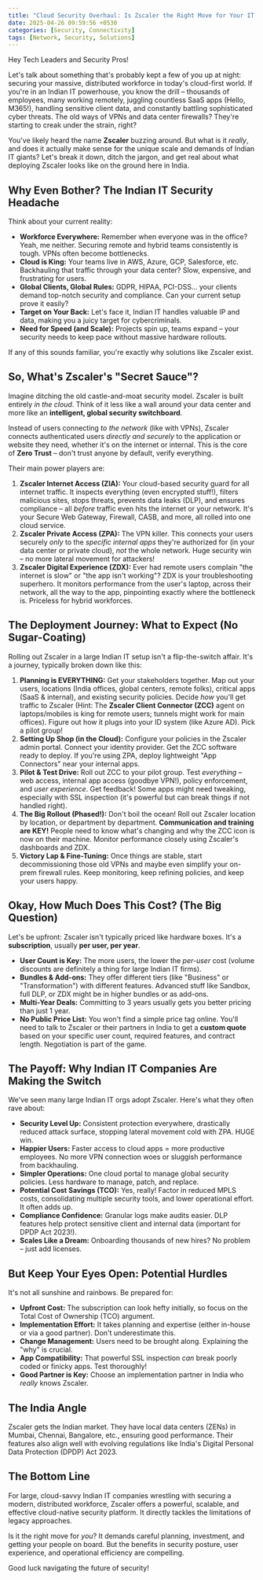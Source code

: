 ```yaml
---
title: "Cloud Security Overhaul: Is Zscaler the Right Move for Your IT Company?"
date: 2025-04-26 09:59:56 +0530
categories: [Security, Connectivity]
tags: [Network, Security, Solutions]
---
```


Hey Tech Leaders and Security Pros!

Let's talk about something that's probably kept a few of you up at night: securing your massive, distributed workforce in today's cloud-first world. If you're in an Indian IT powerhouse, you know the drill – thousands of employees, many working remotely, juggling countless SaaS apps (Hello, M365!), handling sensitive client data, and constantly battling sophisticated cyber threats. The old ways of VPNs and data center firewalls? They're starting to creak under the strain, right?

You've likely heard the name **Zscaler** buzzing around. But what is it *really*, and does it actually make sense for the unique scale and demands of Indian IT giants? Let's break it down, ditch the jargon, and get real about what deploying Zscaler looks like on the ground here in India.

## Why Even Bother? The Indian IT Security Headache

Think about your current reality:

*   **Workforce Everywhere:** Remember when everyone was in the office? Yeah, me neither. Securing remote and hybrid teams consistently is tough. VPNs often become bottlenecks.
*   **Cloud is King:** Your teams live in AWS, Azure, GCP, Salesforce, etc. Backhauling that traffic through your data center? Slow, expensive, and frustrating for users.
*   **Global Clients, Global Rules:** GDPR, HIPAA, PCI-DSS... your clients demand top-notch security and compliance. Can your current setup prove it easily?
*   **Target on Your Back:** Let's face it, Indian IT handles valuable IP and data, making you a juicy target for cybercriminals.
*   **Need for Speed (and Scale):** Projects spin up, teams expand – your security needs to keep pace without massive hardware rollouts.

If any of this sounds familiar, you're exactly why solutions like Zscaler exist.

## So, What's Zscaler's "Secret Sauce"?

Imagine ditching the old castle-and-moat security model. Zscaler is built entirely *in the cloud*. Think of it less like a wall around your data center and more like an **intelligent, global security switchboard**.

Instead of users connecting *to the network* (like with VPNs), Zscaler connects authenticated users *directly and securely* to the application or website they need, whether it's on the internet or internal. This is the core of **Zero Trust** – don't trust anyone by default, verify everything.

Their main power players are:

1.  **Zscaler Internet Access (ZIA):** Your cloud-based security guard for all internet traffic. It inspects everything (even encrypted stuff!), filters malicious sites, stops threats, prevents data leaks (DLP), and ensures compliance – all *before* traffic even hits the internet or your network. It's your Secure Web Gateway, Firewall, CASB, and more, all rolled into one cloud service.
2.  **Zscaler Private Access (ZPA):** The VPN killer. This connects your users securely *only* to the *specific internal apps* they're authorized for (in your data center or private cloud), *not* the whole network. Huge security win – no more lateral movement for attackers!
3.  **Zscaler Digital Experience (ZDX):** Ever had remote users complain "the internet is slow" or "the app isn't working"? ZDX is your troubleshooting superhero. It monitors performance from the user's laptop, across their network, all the way to the app, pinpointing exactly where the bottleneck is. Priceless for hybrid workforces.

## The Deployment Journey: What to Expect (No Sugar-Coating)

Rolling out Zscaler in a large Indian IT setup isn't a flip-the-switch affair. It's a journey, typically broken down like this:

1.  **Planning is EVERYTHING:** Get your stakeholders together. Map out your users, locations (India offices, global centers, remote folks), critical apps (SaaS & internal), and existing security policies. Decide *how* you'll get traffic to Zscaler (Hint: The **Zscaler Client Connector (ZCC)** agent on laptops/mobiles is king for remote users; tunnels might work for main offices). Figure out how it plugs into your ID system (like Azure AD). Pick a pilot group!
2.  **Setting Up Shop (in the Cloud):** Configure your policies in the Zscaler admin portal. Connect your identity provider. Get the ZCC software ready to deploy. If you're using ZPA, deploy lightweight "App Connectors" near your internal apps.
3.  **Pilot & Test Drive:** Roll out ZCC to your pilot group. Test *everything* – web access, internal app access (goodbye VPN!), policy enforcement, and *user experience*. Get feedback! Some apps might need tweaking, especially with SSL inspection (it's powerful but can break things if not handled right).
4.  **The Big Rollout (Phased!):** Don't boil the ocean! Roll out Zscaler location by location, or department by department. **Communication and training are KEY!** People need to know what's changing and why the ZCC icon is now on their machine. Monitor performance closely using Zscaler's dashboards and ZDX.
5.  **Victory Lap & Fine-Tuning:** Once things are stable, start decommissioning those old VPNs and maybe even simplify your on-prem firewall rules. Keep monitoring, keep refining policies, and keep your users happy.

## Okay, How Much Does This Cost? (The Big Question)

Let's be upfront: Zscaler isn't typically priced like hardware boxes. It's a **subscription**, usually **per user, per year**.

*   **User Count is Key:** The more users, the lower the *per-user* cost (volume discounts are definitely a thing for large Indian IT firms).
*   **Bundles & Add-ons:** They offer different tiers (like "Business" or "Transformation") with different features. Advanced stuff like Sandbox, full DLP, or ZDX might be in higher bundles or as add-ons.
*   **Multi-Year Deals:** Committing to 3 years usually gets you better pricing than just 1 year.
*   **No Public Price List:** You won't find a simple price tag online. You'll need to talk to Zscaler or their partners in India to get a **custom quote** based on your specific user count, required features, and contract length. Negotiation is part of the game.

## The Payoff: Why Indian IT Companies Are Making the Switch

We've seen many large Indian IT orgs adopt Zscaler. Here's what they often rave about:

*   **Security Level Up:** Consistent protection everywhere, drastically reduced attack surface, stopping lateral movement cold with ZPA. HUGE win.
*   **Happier Users:** Faster access to cloud apps = more productive employees. No more VPN connection woes or sluggish performance from backhauling.
*   **Simpler Operations:** One cloud portal to manage global security policies. Less hardware to manage, patch, and replace.
*   **Potential Cost Savings (TCO):** Yes, really! Factor in reduced MPLS costs, consolidating multiple security tools, and lower operational effort. It often adds up.
*   **Compliance Confidence:** Granular logs make audits easier. DLP features help protect sensitive client and internal data (important for DPDP Act 2023!).
*   **Scales Like a Dream:** Onboarding thousands of new hires? No problem – just add licenses.

## But Keep Your Eyes Open: Potential Hurdles

It's not all sunshine and rainbows. Be prepared for:

*   **Upfront Cost:** The subscription can look hefty initially, so focus on the Total Cost of Ownership (TCO) argument.
*   **Implementation Effort:** It takes planning and expertise (either in-house or via a good partner). Don't underestimate this.
*   **Change Management:** Users need to be brought along. Explaining the "why" is crucial.
*   **App Compatibility:** That powerful SSL inspection *can* break poorly coded or finicky apps. Test thoroughly!
*   **Good Partner is Key:** Choose an implementation partner in India who *really* knows Zscaler.

## The India Angle

Zscaler gets the Indian market. They have local data centers (ZENs) in Mumbai, Chennai, Bangalore, etc., ensuring good performance. Their features also align well with evolving regulations like India's Digital Personal Data Protection (DPDP) Act 2023.

## The Bottom Line

For large, cloud-savvy Indian IT companies wrestling with securing a modern, distributed workforce, Zscaler offers a powerful, scalable, and effective cloud-native security platform. It directly tackles the limitations of legacy approaches.

Is it the right move for *you*? It demands careful planning, investment, and getting your people on board. But the benefits in security posture, user experience, and operational efficiency are compelling.


Good luck navigating the future of security!
